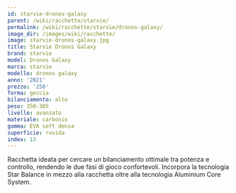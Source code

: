 ```yaml
---
id: starvie-dronos-galaxy
parent: /wiki/racchette/starvie/
permalink: /wiki/racchette/starvie/dronos-galaxy/
image_dir: /images/wiki/racchette/
image: starvie-dronos-galaxy.jpg
title: Starvie Dronos Galaxy
brand: starvie
model: Dronos Galaxy
marca: starvie
modello: dronos galaxy
anno: '2021'
prezzo: '250'
forma: goccia
bilanciamento: alto
peso: 350-385
livello: avanzato
materiale: carbonio
gomma: EVA soft densa
superficie: ruvida
index: 13
---
```

Racchetta ideata per cercare un bilanciamento ottimale tra potenza e controllo, rendendo le due fasi di gioco confortevoli. Incorpora la tecnologia Star Balance in mezzo alla racchetta oltre alla tecnologia Aluminium Core System.